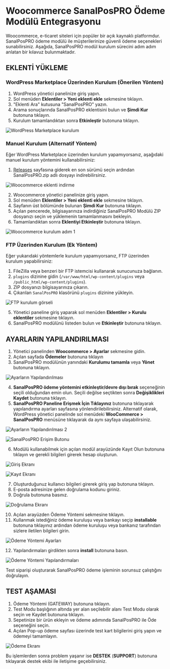 # Woocommerce SanalPosPRO Ödeme Modülü Entegrasyonu

Woocommerce, e-ticaret siteleri için popüler bir açık kaynaklı platformdur. SanalPosPRO ödeme modülü ile müşterilerinize güvenli ödeme seçenekleri sunabilirsiniz. Aşağıda, SanalPosPRO modül kurulum sürecini adım adım anlatan bir kılavuz bulunmaktadır.

## EKLENTİ YÜKLEME

### WordPress Marketplace Üzerinden Kurulum (Önerilen Yöntem)

1. WordPress yönetici panelinize giriş yapın.
2. Sol menüden **Eklentiler > Yeni eklenti ekle** sekmesine tıklayın.
3. "Eklenti Ara" kutusuna "SanalPosPRO" yazın.
4. Arama sonuçlarında SanalPosPRO eklentisini bulun ve **Şimdi Kur** butonuna tıklayın.
5. Kurulum tamamlandıktan sonra **Etkinleştir** butonuna tıklayın.

![WordPress Marketplace kurulum](https://cdn.paythor.com/1/103/installation/marketplace.png)

### Manuel Kurulum (Alternatif Yöntem)

Eğer WordPress Marketplace üzerinden kurulum yapamıyorsanız, aşağıdaki manuel kurulum yöntemini kullanabilirsiniz:

1. [Releases](https://github.com/eticsoft/SanalPosPRO-woocommerce-module/releases) sayfasına giderek en son sürümü seçin ardından SanalPosPRO.zip adlı dosyayı indirebilirsiniz.

![Woocommerce eklenti indirme](https://cdn.paythor.com/1/103/installation/3.png) 

2. Woocommerce yönetici panelinize giriş yapın.
3. Sol menüden **Eklentiler > Yeni eklenti ekle** sekmesine tıklayın.
4. Sayfanın üst bölümünde bulunan **Şimdi Kur** butonuna tıklayın.
5. Açılan pencerede, bilgisayarınıza indirdiğiniz SanalPosPRO Modülü ZIP dosyanızı seçin ve yüklemenin tamamlanmasını bekleyin. 
6. Tamamlandıktan sonra **Eklentiyi Etkinleştir** butonuna tıklayın.

![Woocommerce kurulum adım 1](https://cdn.paythor.com/1/103/installation/1.png)

### FTP Üzerinden Kurulum (Ek Yöntem)

Eğer yukarıdaki yöntemlerle kurulum yapamıyorsanız, FTP üzerinden kurulum yapabilirsiniz:

1. FileZilla veya benzeri bir FTP istemcisi kullanarak sunucunuza bağlanın.
2. `plugins` dizinine gidin (`/var/www/html/wp-content/plugins` veya `/public_html/wp-content/plugins`).
3. ZIP dosyanızı bilgisayarınıza çıkarın.
4. Çıkarılan `SanalPosPRO` klasörünü `plugins` dizinine yükleyin.

![FTP kurulum görseli](https://cdn.paythor.com/1/103/installation/2.png)

5. Yönetici paneline giriş yaparak sol menüden **Eklentiler > Kurulu eklentiler** sekmesine tıklayın.
6. SanalPosPRO modülünü listeden bulun ve **Etkinleştir** butonuna tıklayın.

## AYARLARIN YAPILANDIRILMASI

1. Yönetici panelinden **Woocommerce > Ayarlar** sekmesine gidin.
2. Açılan sayfada **Ödemeler** butonuna tıklayın
3. SanalPosPRO modülünün yanındaki **Kurulumu tamamla** veya **Yönet** butonuna tıklayın.

![Ayarların Yapılandırılması](https://cdn.paythor.com/1/103/installation/pluginconfig.png)

4. **SanalPosPRO ödeme yöntemini etkinleştir/devre dışı bırak** seçeneğinin seçili olduğundan emin olun. Seçili değilse seçtikten sonra **Değişiklikleri Kaydet** butonuna tıklayın.
5. **SanalPosPRO Paneline Erişmek İçin Tıklayınız** butonuna tıklayarak yapılandırma ayarları sayfasına yönlendirilebilirsiniz. Alternatif olarak, WordPress yönetici panelinde sol menüdeki **WooCommerce > SanalPosPRO** menüsüne tıklayarak da aynı sayfaya ulaşabilirsiniz.

![Ayarların Yapılandırılması 2](https://cdn.paythor.com/1/103/installation/pluginconfig2.png)

![SanalPosPRO Erişim Butonu](https://cdn.paythor.com/1/103/installation/accessbutton.png)

6. Modülü kullanabilmek için açılan modül arayüzünde Kayıt Olun butonuna tıklayın ve gerekli bilgileri girerek hesap oluşturun.

![Giriş Ekranı](https://cdn.paythor.com/1/confsteps/login.png)

![Kayıt Ekranı](https://cdn.paythor.com/1/confsteps/register.png)

7. Oluşturduğunuz kullanıcı bilgileri girerek giriş yap butonuna tıklayın.
8. E-posta adresinize gelen doğrulama kodunu giriniz.
9. Doğrula butonuna basınız.

![Doğrulama Ekranı](https://cdn.paythor.com/1/confsteps/verification.png)

10. Açılan arayüzden Ödeme Yöntemi sekmesine tıklayın.
11. Kullanmak istediğiniz ödeme kuruluşu veya bankayı seçip **installable** butonuna tıklayınız ardından ödeme kuruluşu veya bankanız tarafından sizlere iletilen bilgileri girin.

![Ödeme Yöntemi Ayarları](https://cdn.paythor.com/1/confsteps/gateway.png)

12. Yapılandırmaları girdikten sonra **install** butonuna basın.

![Ödeme Yöntemi Yapılandırmaları](https://cdn.paythor.com/1/confsteps/gatewayconfig.png)

Test siparişi oluşturarak SanalPosPRO ödeme işleminin sorunsuz çalıştığını doğrulayın.

## TEST AŞAMASI

1. Ödeme Yöntemi (GATEWAY) butonuna tıklayın.
2. Test Modu başlığının altında yer alan seçilebilir alanı Test Modu olarak seçin ve Kaydet butonuna tıklayın.
3. Sepetinize bir ürün ekleyin ve ödeme adımında SanalPosPRO ile Öde seçeneğini seçin.
4. Açılan Pop-up ödeme sayfası üzerinde test kart bilgilerini giriş yapın ve ödemeyi tamamlayın.

![Ödeme Ekranı](https://cdn.paythor.com/1/confsteps/paymentpage.png)

Bu işlemlerden sonra problem yaşanır ise **DESTEK** (**SUPPORT**) butonuna tıklayarak destek ekibi ile iletişime geçebilirsiniz.
